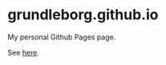 grundleborg.github.io
=====================

My personal Github Pages page.

See [here](https://grundleborg.github.io).


